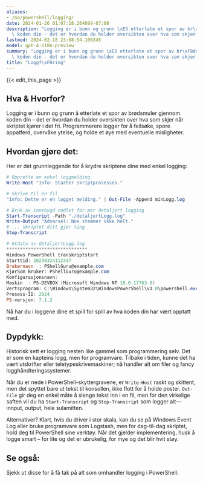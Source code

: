 ```yaml
---
aliases:
- /no/powershell/logging/
date: 2024-01-26 01:07:18.264099-07:00
description: "Logging er i bunn og grunn \xE5 etterlate et spor av br\xF8dsmuler gjennom\
  \ koden din - det er hvordan du holder oversikten over hva som skjer n\xE5r skriptet\u2026"
lastmod: 2024-02-18 23:08:54.106345
model: gpt-4-1106-preview
summary: "Logging er i bunn og grunn \xE5 etterlate et spor av br\xF8dsmuler gjennom\
  \ koden din - det er hvordan du holder oversikten over hva som skjer n\xE5r skriptet\u2026"
title: "Loggf\xF8ring"
---
```


{{< edit_this_page >}}

## Hva & Hvorfor?
Logging er i bunn og grunn å etterlate et spor av brødsmuler gjennom koden din - det er hvordan du holder oversikten over hva som skjer når skriptet kjører i det fri. Programmerere logger for å feilsøke, spore appatferd, overvåke ytelse, og holde et øye med eventuelle misligheter.

## Hvordan gjøre det:
Her er det grunnleggende for å krydre skriptene dine med enkel logging:

```PowerShell
# Opprette en enkel loggmelding
Write-Host "Info: Starter skriptprosessen."

# Skrive til en fil
"Info: Dette er en logget melding." | Out-File -Append minLogg.log

# Bruk av innebygd cmdlet for mer detaljert logging
Start-Transcript -Path "./detaljertLogg.log"
Write-Output "Advarsel: Noe stemmer ikke helt."
# ... skriptet ditt gjør ting
Stop-Transcript

# Utdata av detaljertLogg.log
******************************
Windows PowerShell transkriptstart
Starttid: 20230324112347
Brukernavn  : PShellGuru@example.com
KjørSom Bruker: PShellGuru@example.com
Konfigurasjonsnavn: 
Maskin  : PS-DEVBOX (Microsoft Windows NT 10.0.17763.0)
Vertsprogram: C:\Windows\System32\WindowsPowerShell\v1.0\powershell.exe
Prosess-ID: 2024
PS-versjon: 7.1.2
```

Nå har du i loggene dine et spill for spill av hva koden din har vært opptatt med.

## Dypdykk:
Historisk sett er logging nesten like gammel som programmering selv. Det er som en kapteins logg, men for programvare. Tilbake i tiden, kunne det ha vært utskrifter eller teletypeskrivemaskiner; nå handler alt om filer og fancy logghåndteringssystemer.

Når du er nede i PowerShell-skyttergravene, er `Write-Host` raskt og skittent, men det spyttet bare ut tekst til konsollen, ikke flott for å holde poster. `Out-File` gir deg en enkel måte å slenge tekst inn i en fil, men for den virkelige saften vil du ha `Start-Transcript` og `Stop-Transcript` som logger alt—innput, output, hele sulamitten.

Alternativer? Klart, hvis du driver i stor skala, kan du se på Windows Event Log eller bruke programvare som Logstash, men for dag-til-dag skriptet, hold deg til PowerShell sine verktøy. Når det gjelder implementering, husk å logge smart – for lite og det er ubrukelig, for mye og det blir hvit støy.

## Se også:
Sjekk ut disse for å få tak på alt som omhandler logging i PowerShell:
